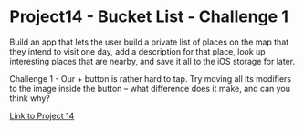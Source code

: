 # Project14 - Bucket List - Challenge 1

Build an app that lets the user build a private list of places on the map that they intend to visit one day, add a description for that place, look up interesting places that are nearby, and save it all to the iOS storage for later.

Challenge 1 - Our + button is rather hard to tap. Try moving all its modifiers to the image inside the button – what difference does it make, and can you think why?

[Link to Project 14](https://www.hackingwithswift.com/books/ios-swiftui/bucket-list-wrap-up)
